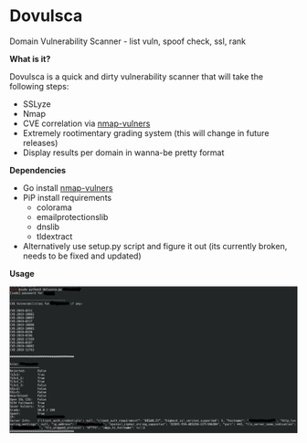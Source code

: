 # Dovulsca
Domain Vulnerability Scanner - list vuln, spoof check, ssl, rank

**What is it?**

Dovulsca is a quick and dirty vulnerability scanner that will take the following steps:

  * SSLyze
  * Nmap
  * CVE correlation via [nmap-vulners](https://github.com/vulnersCom/nmap-vulners)
  * Extremely rootimentary grading system (this will change in future releases)
  * Display results per domain in wanna-be pretty format
  
**Dependencies**

 * Go install [nmap-vulners](https://github.com/vulnersCom/nmap-vulners)
 * PiP install requirements
   * colorama
   * emailprotectionslib
   * dnslib
   * tldextract
 * Alternatively use setup.py script and figure it out (its currently broken, needs to be fixed and updated)
 
 **Usage**
 
 ![Example](/example.jpg)
